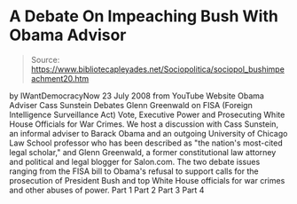 # A Debate On Impeaching Bush With Obama Advisor

> Source: https://www.bibliotecapleyades.net/Sociopolitica/sociopol_bushimpeachment20.htm

by
IWantDemocracyNow
23 July 2008
from
YouTube Website
Obama Adviser Cass Sunstein Debates Glenn
Greenwald on FISA (Foreign Intelligence Surveillance Act) Vote,
Executive Power and Prosecuting White House
Officials for War Crimes.
We host a discussion with Cass Sunstein, an informal adviser to Barack Obama
and an outgoing University of Chicago Law School professor who has been
described as "the nation's most-cited legal scholar," and Glenn Greenwald, a
former constitutional law attorney and political and legal blogger for
Salon.com.
The two debate issues ranging from the FISA bill to Obama's
refusal to support calls for the prosecution of President Bush and top White
House officials for war crimes and other abuses of power.
Part 1
Part 2
Part 3
Part 4
